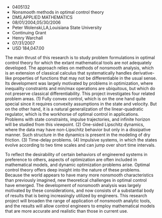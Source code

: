 
* 0405132
* Nonsmooth methods in optimal control theory
* DMS,APPLIED MATHEMATICS
* 08/01/2004,05/30/2006
* Peter Wolenski,LA,Louisiana State University
* Continuing Grant
* Henry Warchall
* 07/31/2007
* USD 184,047.00

The main thrust of this research is to study problem formulations in optimal
control theory for which the extant mathematical tools are not adequately
developed. The approach relies on methods of nonsmooth analysis, which is an
extension of classical calculus that systematically handles derivative-like
properties of functions that may not be differentiable in the usual sense. Its
development was largely motivated by problems in optimization, where inequality
constraints and min/max operations are ubiquitous, but which do not preserve
classical differentiability. This project investigates four related problem
areas. (1) Fully convex control, which is on the one hand quite special since it
requires convexity assumptions in the state and velocity. But on the other hand,
it is a natural generalization of the linear-quadratic regulator, which is the
workhorse of optimal control in applications. Problems with state constraints,
impulse trajectories, and infinite horizon will be studied from this viewpoint.
(2) One-sided Lipschitz dynamics, where the data may have non-Lipschitz behavior
but only in a dissipative manner. Such structure in the dynamics is present in
the modeling of dry friction. (3) Time-delay problems. (4) Impulsive systems, in
which the states evolve according to two time scales and can jump over short
time intervals.

To reflect the desirability of certain behaviors of engineered systems in
preference to others, aspects of optimization are often included in mathematical
models, and dynamic optimization problems arise. Optimal control theory offers
deep insight into the nature of these problems. Because the world appears to
have many more nonsmooth characteristics than previously imagined, new
theoretical challenges in optimal control have emerged. The development of
nonsmooth analysis was largely motivated by these considerations, and now
consists of a substantial body of results that is being increasingly utilized by
engineers. This research project will broaden the range of application of
nonsmooth analytic tools, and the results will allow control engineers to employ
mathematical models that are more accurate and realistic than those in current
use.
